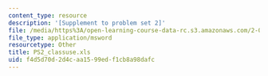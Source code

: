 ```yaml
---
content_type: resource
description: '[Supplement to problem set 2]'
file: /media/https%3A/open-learning-course-data-rc.s3.amazonaws.com/2-082-ship-structural-analysis-design-13-122-spring-2003/f4d5d70d2d4caa1599edf1cb8a98dafc_PS2_classuse.xls
file_type: application/msword
resourcetype: Other
title: PS2_classuse.xls
uid: f4d5d70d-2d4c-aa15-99ed-f1cb8a98dafc
---
```

